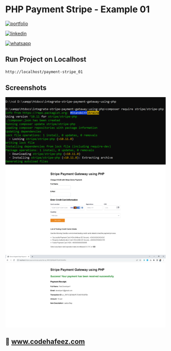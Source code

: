 # PHP Payment Stripe - Example 01

[![portfolio](https://img.shields.io/badge/my_portfolio-000?style=for-the-badge&logo=ko-fi&logoColor=white)](https://www.codehafeez.com/)

[![linkedin](https://img.shields.io/badge/linkedin-0A66C2?style=for-the-badge&logo=linkedin&logoColor=white)](https://www.linkedin.com/in/codehafeez/)

[![whatsapp](https://img.shields.io/badge/whatsapp-GREEN?style=for-the-badge&logo=whatsapp&logoColor=white)](https://api.whatsapp.com/send?phone=923123349398)


## Run Project on Localhost

```bash
http://localhost/payment-stripe_01
```    

## Screenshots
![](https://raw.githubusercontent.com/codehafeez/payment-stripe_01/main/Screenshots/Output-01.png)
![](https://raw.githubusercontent.com/codehafeez/payment-stripe_01/main/Screenshots/Output-02.png)
![](https://raw.githubusercontent.com/codehafeez/payment-stripe_01/main/Screenshots/Output-03.png)


## 🔗 www.codehafeez.com

